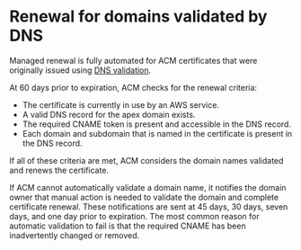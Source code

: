 # Renewal for domains validated by DNS<a name="dns-renewal-validation"></a>

Managed renewal is fully automated for ACM certificates that were originally issued using [DNS validation](dns-validation.md)\.

At 60 days prior to expiration, ACM checks for the renewal criteria:
+ The certificate is currently in use by an AWS service\.
+ A valid DNS record for the apex domain exists\.
+ The required CNAME token is present and accessible in the DNS record\.
+ Each domain and subdomain that is named in the certificate is present in the DNS record\.

If all of these criteria are met, ACM considers the domain names validated and renews the certificate\. 

If ACM cannot automatically validate a domain name, it notifies the domain owner that manual action is needed to validate the domain and complete certificate renewal\. These notifications are sent at 45 days, 30 days, seven days, and one day prior to expiration\. The most common reason for automatic validation to fail is that the required CNAME has been inadvertently changed or removed\.